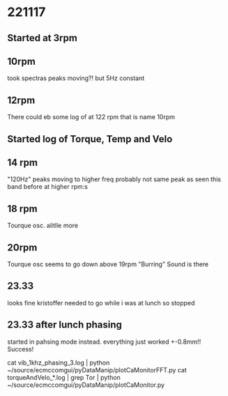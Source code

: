 # 221117

## Started at 3rpm

## 10rpm
took spectras
peaks moving?! but 5Hz constant

## 12rpm
There could eb some log of at 122 rpm that is name 10rpm

## Started log of Torque, Temp and Velo

## 14 rpm
"120Hz" peaks moving to higher freq
probably not same peak as seen this band before at higher rpm:s

## 18 rpm
Tourque osc. alitlle more

## 20rpm
Tourque osc seems to go down above 19rpm
"Burring" Sound is there

## 23.33
 looks fine
 kristoffer needed to go while i was at lunch so stopped

## 23.33 after lunch phasing
started in pahsing mode instead.
everything just worked +-0.8mm!! Success!


cat vib_1khz_phasing_3.log | python ~/source/ecmccomgui/pyDataManip/plotCaMonitorFFT.py 
cat torqueAndVelo_*.log | grep Tor | python ~/source/ecmccomgui/pyDataManip/plotCaMonitor.py 
